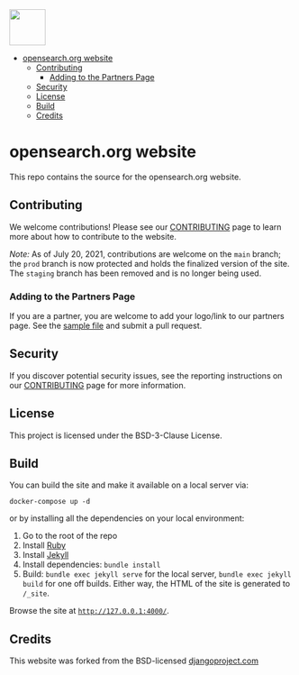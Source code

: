 <img src="https://opensearch.org/assets/img/opensearch-logo-themed.svg" height="64px">

- [opensearch.org website](#opensearchorg-website)
  - [Contributing](#contributing)
    - [Adding to the Partners Page](#adding-to-the-partners-page)
  - [Security](#security)
  - [License](#license)
  - [Build](#build)
  - [Credits](#credits)
  
# opensearch.org website

This repo contains the source for the opensearch.org website. 

## Contributing

We welcome contributions! Please see our [CONTRIBUTING](CONTRIBUTING.md) page to learn more about how to contribute to the website. 

_Note:_ As of July 20, 2021, contributions are welcome on the `main` branch; the `prod` branch is now protected and holds the finalized version of the site. The `staging` branch has been removed and is no longer being used.

### Adding to the Partners Page

If you are a partner, you are welcome to add your logo/link to our partners page. See the [sample file](https://github.com/opensearch-project/project-website/blob/main/_partners/_sample.md) and submit a pull request.

## Security

If you discover potential security issues, see the reporting instructions on our [CONTRIBUTING](CONTRIBUTING.md#security-issue-notifications) page for more information.

## License

This project is licensed under the BSD-3-Clause License.

## Build

You can build the site and make it available on a local server via: 
```
docker-compose up -d
```
or by installing all the dependencies on your local environment:

1. Go to the root of the repo
2. Install [Ruby](https://www.ruby-lang.org/en/)
3. Install [Jekyll](https://jekyllrb.com/)
4. Install dependencies: `bundle install`
5. Build: `bundle exec jekyll serve` for the local server, `bundle exec jekyll build` for one off builds. Either way, the HTML of the site is generated to `/_site`.

Browse the site at [`http://127.0.0.1:4000/`](http://127.0.0.1:4000/).

## Credits

This website was forked from the BSD-licensed [djangoproject.com](https://github.com/django/djangoproject.com)
